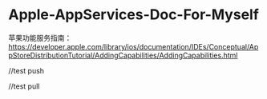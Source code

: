 # Apple-AppServices-Doc-For-Myself

苹果功能服务指南：
https://developer.apple.com/library/ios/documentation/IDEs/Conceptual/AppStoreDistributionTutorial/AddingCapabilities/AddingCapabilities.html

//test push

//test pull
